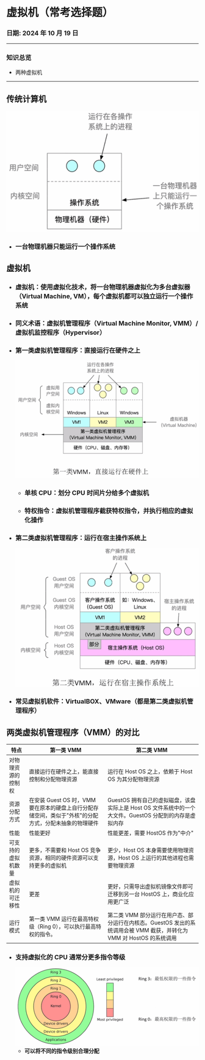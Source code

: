 # 虚拟机（常考选择题）

### **日期**: 2024 年 10 月 19 日

---

### 知识总览

- 两种虚拟机

---

## **传统计算机**

![Figure1](../images/1.6figure1.jpg "传统计算机")

- ### **一台物理机器只能运行一个操作系统**

## **虚拟机**

- ### **虚拟机**：使用虚拟化技术，将一台物理机器虚拟化为多台虚拟器（Virtual Machine, VM），每个虚拟机都可以独立运行一个操作系统
- ### **同义术语**：虚拟机管理程序（Virtual Machine Monitor, VMM）/虚拟机监控程序（Hypervisor）

- ### **第一类虚拟机管理程序**：直接运行在硬件之上

  ![Figure2](../images/1.6figure2.jpg "第一类虚拟机管理程序")

  - ### **单核 CPU**：划分 CPU 时间片分给多个虚拟机
  - ### **特权指令**：虚拟机管理程序截获特权指令，并执行相应的虚拟化操作

- ### **第二类虚拟机管理程序**：运行在宿主操作系统上

  ![Figure3](../images/1.6figure3.jpg "第二类虚拟机管理程序")

- ### **常见虚拟机软件**：VirtualBOX、VMware（都是第二类虚拟机管理程序）

## **两类虚拟机管理程序（VMM）的对比**

| 特点               | 第一类 VMM                                                                                             | 第二类 VMM                                                                                                            |
| ------------------ | ------------------------------------------------------------------------------------------------------ | --------------------------------------------------------------------------------------------------------------------- |
| 对物理资源的控制权 | 直接运行在硬件之上，能直接控制和分配物理资源                                                           | 运行在 Host OS 之上，依赖于 Host OS 为其分配物理资源                                                                  |
| 资源分配方式       | 在安装 Guest OS 时，VMM 要在原本的硬盘上自行分配存储空间，类似于"外核"的分配方式，分配未抽象的物理硬件 | GuestOS 拥有自己的虚拟磁盘，该盘实际上是 Host OS 文件系统中的一个大文件。GuestOS 分配到的内存是虚拟内存               |
| 性能               | 性能更好                                                                                               | 性能更差，需要 HostOS 作为"中介"                                                                                      |
| 可支持的虚拟机数量 | 更多，不需要和 Host OS 竞争资源，相同的硬件资源可以支持更多的虚拟机                                    | 更少，Host OS 本身需要使用物理资源，Host OS 上运行的其他进程也需要物理资源                                            |
| 虚拟机的可迁移性   | 更差                                                                                                   | 更好，只需导出虚拟机镜像文件即可迁移到另一台 HostOS 上，商业化应用更广泛                                              |
| 运行模式           | 第一类 VMM 运行在最高特权级（Ring 0），可以执行最高特权的指令。                                        | 第二类 VMM 部分运行在用户态、部分运行在内核态。GuestOS 发出的系统调用会被 VMM 截获，并转化为 VMM 对 HostOS 的系统调用 |

- ### **支持虚拟化的 CPU 通常分更多指令等级**
  ![Figure4](../images/1.6figure4.jpg "更多指令等级")
  - **可以将不同的指令级别合理分配**
